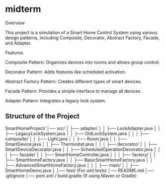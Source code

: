 # midterm
Overview

This project is a simulation of a Smart Home Control System using various design patterns, including Composite, Decorator, Abstract Factory, Facade, and Adapter.

Features

Composite Pattern: Organizes devices into rooms and allows group control.

Decorator Pattern: Adds features like scheduled activation.

Abstract Factory Pattern: Creates different types of smart devices.

Facade Pattern: Provides a simple interface to manage all devices.

Adapter Pattern: Integrates a legacy lock system.


## Structure of the Project

SmartHomeProject/ │── src/ │ ├── adapter/ │ │ ├── LockAdapter.java │ │ ├── LegacyLockSystem.java │ │ ├── OldLockSystem.java │ │ │ ├── composite/ │ │ ├── Light.java │ │ ├── Room.java │ │ ├── SmartDevice.java │ │ ├── Thermostat.java │ │ │ ├── decorator/ │ │ ├── SmartDeviceDecorator.java │ │ ├── ScheduledOperationDecorator.java │ │ │ ├── facade/ │ │ ├── SmartHomeController.java │ │ │ ├── factory/ │ │ ├── SmartHomeFactory.java │ │ ├── BasicSmartHomeFactory.java │ │ ├── AdvancedSmartHomeFactory.java │ │ │ ├── main/ │ │ ├── SmartHomeDemo.java │ │── test/ (For unit tests) │── README.md │── .gitignore │── pom.xml / build.gradle (If using Maven or Gradle)


